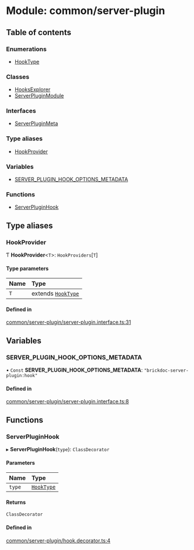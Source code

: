 # Module: common/server-plugin

## Table of contents

### Enumerations

- [HookType](../enums/common_server_plugin.HookType.md)

### Classes

- [HooksExplorer](../classes/common_server_plugin.HooksExplorer.md)
- [ServerPluginModule](../classes/common_server_plugin.ServerPluginModule.md)

### Interfaces

- [ServerPluginMeta](../interfaces/common_server_plugin.ServerPluginMeta.md)

### Type aliases

- [HookProvider](common_server_plugin.md#hookprovider)

### Variables

- [SERVER\_PLUGIN\_HOOK\_OPTIONS\_METADATA](common_server_plugin.md#server_plugin_hook_options_metadata)

### Functions

- [ServerPluginHook](common_server_plugin.md#serverpluginhook)

## Type aliases

### <a id="hookprovider" name="hookprovider"></a> HookProvider

Ƭ **HookProvider**<`T`\>: `HookProviders`[`T`]

#### Type parameters

| Name | Type |
| :------ | :------ |
| `T` | extends [`HookType`](../enums/common_server_plugin.HookType.md) |

#### Defined in

[common/server-plugin/server-plugin.interface.ts:31](https://github.com/brickdoc/brickdoc/blob/master/apps/server-api/src/common/server-plugin/server-plugin.interface.ts#L31)

## Variables

### <a id="server_plugin_hook_options_metadata" name="server_plugin_hook_options_metadata"></a> SERVER\_PLUGIN\_HOOK\_OPTIONS\_METADATA

• `Const` **SERVER\_PLUGIN\_HOOK\_OPTIONS\_METADATA**: ``"brickdoc-server-plugin:hook"``

#### Defined in

[common/server-plugin/server-plugin.interface.ts:8](https://github.com/brickdoc/brickdoc/blob/master/apps/server-api/src/common/server-plugin/server-plugin.interface.ts#L8)

## Functions

### <a id="serverpluginhook" name="serverpluginhook"></a> ServerPluginHook

▸ **ServerPluginHook**(`type`): `ClassDecorator`

#### Parameters

| Name | Type |
| :------ | :------ |
| `type` | [`HookType`](../enums/common_server_plugin.HookType.md) |

#### Returns

`ClassDecorator`

#### Defined in

[common/server-plugin/hook.decorator.ts:4](https://github.com/brickdoc/brickdoc/blob/master/apps/server-api/src/common/server-plugin/hook.decorator.ts#L4)
